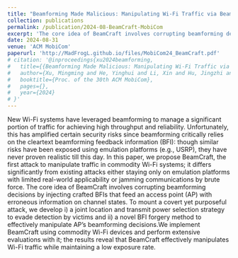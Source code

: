 ```yaml
---
title: "Beamforming Made Malicious: Manipulating Wi-Fi Traffic via Beamforming Feedback Forgery"
collection: publications
permalink: /publication/2024-08-BeamCraft-MobiCom
excerpt: 'The core idea of BeamCraft involves corrupting beamforming decisions by injecting crafted BFIs that feed an access point (AP) with erroneous information on channel states. [Code](https://github.com/Dxploto/BeamCraft_AE)'
date: 2024-08-31
venue: 'ACM MobiCom'
paperurl: 'http://MadFrogL.github.io/files/MobiCom24_BeamCraft.pdf'
# citation: '@inproceedings{xu2024beamforming,
#   title={{Beamforming Made Malicious: Manipulating Wi-Fi Traffic via Beamforming Feedback Forgery}},
#   author={Xu, Mingming and He, Yinghui and Li, Xin and Hu, Jingzhi and Chen, Zhe and Xiao, Fu and Luo, Jun},
#   booktitle={Proc. of the 30th ACM MobiCom},
#   pages={},
#   year={2024}
# }'
---
```


New Wi-Fi systems have leveraged beamforming to manage a significant portion of traffic for achieving high throughput and reliability. Unfortunately, this has amplified certain security risks since beamforming critically relies on the cleartext beamforming feedback information (BFI): though similar risks have been exposed using emulation platforms (e.g., USRP), they have never proven realistic till this day. In this paper, we propose BeamCraft, the first attack to manipulate traffic in commodity Wi-Fi systems; it differs significantly from existing attacks either staying only on emulation platforms with limited real-world applicability or jamming communications by brute force. The core idea of BeamCraft involves corrupting beamforming decisions by injecting crafted BFIs that feed an access point (AP) with erroneous information on channel states. To mount a covert yet purposeful attack, we develop i) a joint location and transmit power selection strategy to evade detection by victims and ii) a novel BFI forgery method to effectively manipulate AP’s beamforming decisions.We implement BeamCraft using commodity Wi-Fi devices and perform extensive evaluations with it; the results reveal that BeamCraft effectively manipulates Wi-Fi traffic while maintaining a low exposure rate.
